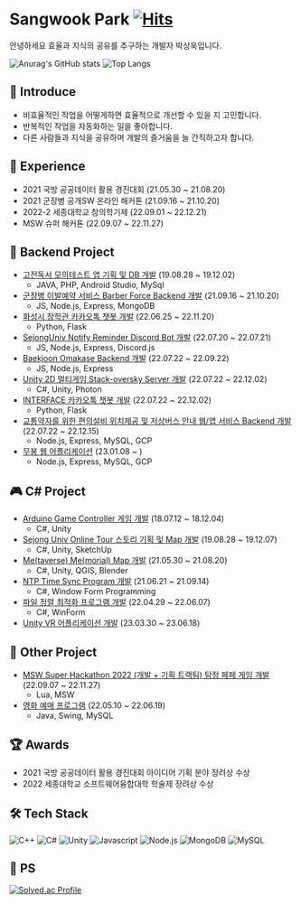 # Sangwook Park [![Hits](https://hits.seeyoufarm.com/api/count/incr/badge.svg?url=https%3A%2F%2Fgithub.com%2Fsw0501&count_bg=%2379C83D&title_bg=%23555555&icon=&icon_color=%23E7E7E7&title=hits&edge_flat=false)](https://hits.seeyoufarm.com)

안녕하세요 효율과 지식의 공유를 추구하는 개발자 박상욱입니다. <br>

![Anurag's GitHub stats](https://github-readme-stats.vercel.app/api?username=sw0501&show_icons=true&theme=dark)
![Top Langs](https://github-readme-stats.vercel.app/api/top-langs/?username=sw0501&layout=compact&theme=dark)

## 👋 Introduce
* 비효율적인 작업을 어떻게하면 효율적으로 개선할 수 있을 지 고민합니다.
* 반복적인 작업을 자동화하는 일을 좋아합니다.
* 다른 사람들과 지식을 공유하며 개발의 즐거움을 늘 간직하고자 합니다.

## 🔭 Experience
* 2021 국방 공공데이터 활용 경진대회 (21.05.30 ~ 21.08.20)
* 2021 군장병 공개SW 온라인 해커톤 (21.09.16 ~ 21.10.20)
* 2022-2 세종대학교 창의학기제 (22.09.01 ~ 22.12.21)
* MSW 슈퍼 해커톤 (22.09.07 ~ 22.11.27)

## :book: Backend Project
* [고전독서 모의테스트 앱 기획 및 DB 개발][2] (19.08.28 ~ 19.12.02)
  * JAVA, PHP, Android Studio, MySql
* [군장병 이발예약 서비스 Barber Force Backend 개발][6] (21.09.16 ~ 21.10.20) 
  * JS, Node.js, Express, MongoDB
* [화성시 장학관 카카오톡 챗봇 개발][8] (22.06.25 ~ 22.11.20)
  * Python, Flask
* [SejongUniv Notify Reminder Discord Bot 개발][9] (22.07.20 ~ 22.07.21)
  * JS, Node.js, Express, Discord.js
* [Baekjoon Omakase Backend 개발][10] (22.07.22 ~ 22.09.22)
  * JS, Node.js, Express
* [Unity 2D 멀티게임 Stack-oversky Server 개발][11] (22.07.22 ~ 22.12.02)
  * C#, Unity, Photon
* [INTERFACE 카카오톡 챗봇 개발][12] (22.07.22 ~ 22.12.02)
  * Python, Flask
* [교통약자를 위한 편의설비 위치제공 및 저상버스 안내 웹/앱 서비스 Backend 개발][13] (22.07.22 ~ 22.12.15)
  * Node.js, Express, MySQL, GCP
* [무붕 웹 어플리케이션][16] (23.01.08 ~ )
  * Node.js, Express, MySQL, GCP

## 🎮 C# Project
* [Arduino Game Controller 게임 개발][1] (18.07.12 ~ 18.12.04)
  * C#, Unity
* [Sejong Univ Online Tour 스토리 기획 및 Map 개발][3] (19.08.28 ~ 19.12.07)
  * C#, Unity, SketchUp
* [Me(taverse) Me(morial) Map 개발][4] (21.05.30 ~ 21.08.20)
  * C#, Unity, QGIS, Blender
* [NTP Time Sync Program 개발][5] (21.06.21 ~ 21.09.14) 
  * C#, Window Form Programming
* [파일 정렬 최적화 프로그램 개발][7] (22.04.29 ~ 22.06.07)
  * C#, WinForm
* [Unity VR 어플리케이션 개발][17] (23.03.30 ~ 23.06.18)

## 📖 Other Project
* [MSW Super Hackathon 2022 (개발 + 기획 트랙팀) 탐정 페페 게임 개발][14] (22.09.07 ~ 22.11.27)
  * Lua, MSW
* [영화 예매 프로그램][15] (22.05.10 ~ 22.06.19)
  * Java, Swing, MySQL


[1]:https://github.com/2018-Interface-Programming-Exhibition/6team-Arduino_Game_Controller "Arduino Game Controller"

[2]:https://github.com/sw0501/2019_Classical_Reading "고전독서 모의테스트"

[3]:https://github.com/sejong-interface/2019_SangWook_Loves_BBurgerKing "Sejong Univ Online Tour"

[4]:https://github.com/sw0501/2021-Defense-Public-Data-Competition "국방공공데이터 경진대회"

[5]:https://github.com/sw0501/NTP "NTP Time_Sync_Program"

[6]:https://github.com/osamhack2021/WEB_BarberForce_Duty-Free "BarberForce"

[7]:https://github.com/sw0501/File-Sorting-Optimization-Programming "파일 정렬 최적화 프로그램"

[8]:https://github.com/Hstree-Dongjak-Narae/ChatBot-Narae "화성시 장학관 카카오톡 챗봇"

[9]:https://github.com/SejongUniv-Notice-Reminder-Discord-Bot/Notice-Reminder-Discord-Bot "세종대학교 공지 알리미 디코 봇"

[10]:https://github.com/KyuTae98/Baekjoon_Omakase "백준 오마카세"

[11]:https://github.com/stack-oversky/Stack-Oversky "stack-oversky"

[12]:https://github.com/Interface-ChatBot/Interface-ChatBot "인터페이스 카카오톡 챗봇"

[13]:https://github.com/2022-Sejong-Creative-Semester/Traffic-Information-Service-for-the-Disabled "교통약자를 위한 편의설비 위치제공 및 저상버스 안내 웹/앱 서비스"

[14]:https://github.com/sw0501/MSW_Super_Hackaton "MSW Super Hackaton 탐정 페페"

[15]:https://github.com/sw0501/2022-1-Database-Project "영화 예매 프로그램"

[16]:https://github.com/Mooboong/backend "무붕 합주실 예약 서비스"

[17]:https://github.com/sw0501/VR-project "세종대학교 VR 어플리케이션"

## 🏆 Awards
+ 2021 국방 공공데이터 활용 경진대회 아이디어 기획 분야 장려상 수상
+ 2022 세종대학교 소프트웨어융합대학 학술제 장려상 수상

## 🛠 Tech Stack
![C++](https://img.shields.io/badge/C%2B%2B-00599C.svg?&style=for-the-badge&logo=C%2B%2B&logoColor=white)
![C#](https://img.shields.io/badge/C%23-239218.svg?&style=for-the-badge&logo=C%20Sharp&logoColor=white)
![Unity](https://img.shields.io/badge/Unity-FFFFFF.svg?&style=for-the-badge&logo=Unity&logoColor=black)
![Javascript](https://img.shields.io/badge/JavaScript-F7DF1E.svg?&style=for-the-badge&logo=JavaScript&logoColor=white)
![Node.js](https://img.shields.io/badge/Node.js-339933.svg?&style=for-the-badge&logo=Node.js&logoColor=white)
![MongoDB](https://img.shields.io/badge/MongoDB-47A248.svg?&style=for-the-badge&logo=MongoDB&logoColor=white)
![MySQL](https://img.shields.io/badge/mysql-4479A1?style=for-the-badge&logo=mysql&logoColor=white)

## 💯 PS
[![Solved.ac Profile](http://mazassumnida.wtf/api/v2/generate_badge?boj=dkxkqkrtkddn)](https://solved.ac/dkxkqkrtddn)
